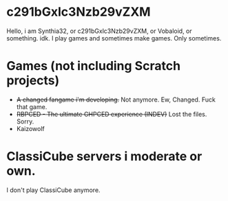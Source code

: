 # c291bGxlc3Nzb29vZXM

Hello, i am Synthia32, or c291bGxlc3Nzb29vZXM, or Vobaloid, or something. idk.
I play games and sometimes make games. Only sometimes.
# Games (not including Scratch projects)

- ~~A changed fangame i'm developing.~~ Not anymore. Ew, Changed. Fuck that game.
- ~~RBPCED - The ultimate GHPCED experience (INDEV)~~ Lost the files. Sorry.
- Kaizowolf
# ClassiCube servers i moderate or own.

I don't play ClassiCube anymore. 
